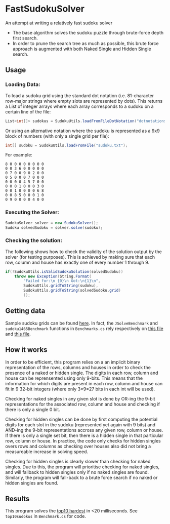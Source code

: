 # FastSudokuSolver
An attempt at writing a relatively fast sudoku solver

- The base algorithm solves the sudoku puzzle through brute-force depth first search.
- In order to prune the search tree as much as possible, this brute force approach is augmented with both Naked Single and Hidden Single search.


## Usage

### Loading Data:

To load a sudoku grid using the standard dot notation (i.e. 81-character row-major strings where empty slots are represented by dots). This returns a List of integer arrays where each array corresponds to a sudoku on a certain line of the file:
```csharp
List<int[]> sudokus = SudokuUtils.loadFromFileDotNotation("dotnotationsudokus.txt");
```

Or using an alternative notation where the sudoku is represented as a 9x9 block of numbers (with only a single grid per file):
```csharp
int[] sudoku = SudokuUtils.loadFromFile("sudoku.txt");
```

For example:

```
8 0 0 0 0 0 0 0 0
0 0 3 6 0 0 0 0 0
0 7 0 0 9 0 2 0 0
0 5 0 0 0 7 0 0 0
0 0 0 0 4 5 7 0 0
0 0 0 1 0 0 0 3 0
0 0 1 0 0 0 0 6 8
0 0 8 5 0 0 0 1 0
0 9 0 0 0 0 4 0 0
```

### Executing the Solver:

```cs
SudokuSolver solver = new SudokuSolver();
Sudoku solvedSudoku = solver.solve(sudoku);
```

### Checking the solution:

The following shows how to check the validity of the solution output by the solver (for testing purposes). This is achieved by making sure that each row, column and house has exactly one of every number 1 through 9.

```cs
if(!SudokuUtils.isValidSudokuSolution(solvedSudoku))
    throw new Exception(String.Format(
        "Failed for:\n {0}\n Got:\n{1}\n", 
        SudokuUtils.gridToString(sudoku),
        SudokuUtils.gridToString(solvedSudoku.grid)
        ));
```


## Getting data

Sample sudoku grids can be found [here](http://magictour.free.fr/sudoku.htm). In fact, the `JSolveBenchmark` and `sudoku1465Benchmark` functions in `Benchmarks.cs` rely respectively on [this file](https://github.com/attractivechaos/plb/blob/master/sudoku/sudoku.txt) and [this file](http://magictour.free.fr/top1465). 


## How it works

In order to be efficient, this program relies on a an implicit binary representation of the rows, columns and houses in order to check the presence of a naked or hidden single. The digits in each row, column and house can be reprensented using only 9-bits. This means that the information for which digits are present in each row, column and house can fit in 9 32-bit integers (where only 3*9=27 bits in each int will be used). 

Checking for naked singles in any given slot is done by OR-ing the 9-bit representations for the associated row, column and house and checking if there is only a single 0 bit.

Checking for hidden singles can be done by first computing the potential digits for each slot in the sudoku (represented yet again with 9 bits) and AND-ing the 9-bit representations accross any given row, column or house. If there is only a single set bit, then there is a hidden single in that particular row, column or house. In practice, the code only checks for hidden singles overs rows and columns as checking over houses also did not bring a measureable increase in solving speed.

Checking for hidden singles is clearly slower than checking for naked singles. Due to this, the program will prioritise checking for naked singles, and will fallback to hidden singles only if no naked singles are found. Similarly, the program will fall-back to a brute force search if no naked or hidden singles are found. 

## Results

This program solves the [top10 hardest](http://www.aisudoku.com/en/AIwME.html) in <20 milliseconds. See `top10sudokus` in `Benchmark.cs` for code.
